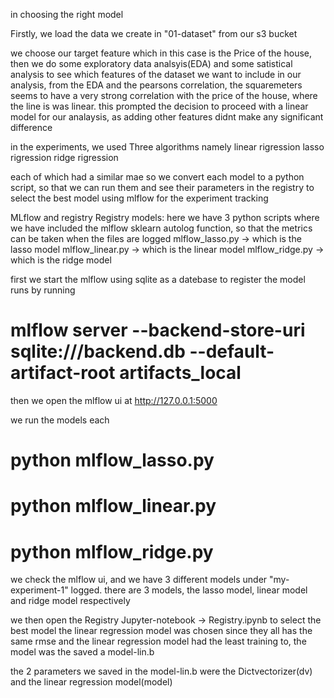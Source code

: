 
in choosing the right model

Firstly, we load the data we create in "01-dataset" from our s3 bucket

we choose our target feature which in this case is the Price of the house, 
then we do some exploratory data analsyis(EDA) and  some satistical analysis to see which features of the dataset we want to include in our analysis,  from the EDA and the pearsons correlation, the squaremeters seems to have a very strong correlation with the price of the house, where the line is was linear. this prompted the decision to proceed with a linear model for our analaysis, as adding other features didnt make any significant difference

in the experiments, we used Three algorithms namely
linear rigression 
lasso rigression
ridge rigression

each of  which had a similar mae  so we convert each model to a python script, so that we can run them and see their parameters in the registry to select the best model using mlflow for the experiment tracking 


MLflow and registry Registry models:
here we have 3 python scripts where we have included the mlflow sklearn autolog function, so that the metrics can be taken when the files are logged 
mlflow_lasso.py -> which is the lasso model
mlflow_linear.py -> which is the linear model
mlflow_ridge.py -> which is the ridge model 

first we start the mlflow using sqlite as a datebase to register the model runs 
by running

# mlflow server --backend-store-uri sqlite:///backend.db --default-artifact-root artifacts_local
then we open the mlflow ui at http://127.0.0.1:5000

we run the models each
# python mlflow_lasso.py 
# python mlflow_linear.py 
# python mlflow_ridge.py

we check the mlflow ui, and we have 3 different models under "my-experiment-1" logged.  there are 3 models, the lasso model, linear model and ridge model respectively 

we then open the Registry Jupyter-notebook -> Registry.ipynb to select the best model
the linear regression model was chosen since they all has the same rmse and the linear regression model had the least training to, the model 
was the saved a model-lin.b

the 2 parameters we saved in the model-lin.b were the Dictvectorizer(dv) and the linear regression model(model)

